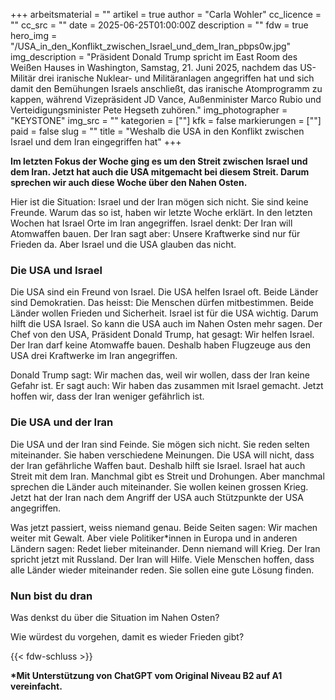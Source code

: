 +++
arbeitsmaterial = ""
artikel = true
author = "Carla Wohler"
cc_licence = ""
cc_src = ""
date = 2025-06-25T01:00:00Z
description = ""
fdw = true
hero_img = "/USA_in_den_Konflikt_zwischen_Israel_und_dem_Iran_pbps0w.jpg"
img_description = "Präsident Donald Trump spricht im East Room des Weißen Hauses in Washington, Samstag, 21. Juni 2025, nachdem das US-Militär drei iranische Nuklear- und Militäranlagen angegriffen hat und sich damit den Bemühungen Israels anschließt, das iranische Atomprogramm zu kappen, während Vizepräsident JD Vance, Außenminister Marco Rubio und Verteidigungsminister Pete Hegseth zuhören."
img_photographer = "KEYSTONE"
img_src = ""
kategorien = [""]
kfk = false
markierungen = [""]
paid = false
slug = ""
title = "Weshalb die USA in den Konflikt zwischen Israel und dem Iran eingegriffen hat"
+++

**Im letzten Fokus der Woche ging es um den Streit zwischen Israel und dem Iran. Jetzt hat auch die USA mitgemacht bei diesem Streit. Darum sprechen wir auch diese Woche über den Nahen Osten.**

Hier ist die Situation: Israel und der Iran mögen sich nicht. Sie sind keine Freunde. Warum das so ist, haben wir letzte Woche erklärt. In den letzten Wochen hat Israel Orte im Iran angegriffen. Israel denkt: Der Iran will Atomwaffen bauen. Der Iran sagt aber: Unsere Kraftwerke sind nur für Frieden da. Aber Israel und die USA glauben das nicht.

### Die USA und Israel

Die USA sind ein Freund von Israel. Die USA helfen Israel oft. Beide Länder sind Demokratien. Das heisst: Die Menschen dürfen mitbestimmen. Beide Länder wollen Frieden und Sicherheit. Israel ist für die USA wichtig. Darum hilft die USA Israel. So kann die USA auch im Nahen Osten mehr sagen. Der Chef von den USA, Präsident Donald Trump, hat gesagt: Wir helfen Israel. Der Iran darf keine Atomwaffe bauen. Deshalb haben Flugzeuge aus den USA drei Kraftwerke im Iran angegriffen.

Donald Trump sagt: Wir machen das, weil wir wollen, dass der Iran keine Gefahr ist. Er sagt auch: Wir haben das zusammen mit Israel gemacht. Jetzt hoffen wir, dass der Iran weniger gefährlich ist.

### Die USA und der Iran

Die USA und der Iran sind Feinde. Sie mögen sich nicht. Sie reden selten miteinander. Sie haben verschiedene Meinungen. Die USA will nicht, dass der Iran gefährliche Waffen baut. Deshalb hilft sie Israel. Israel hat auch Streit mit dem Iran. Manchmal gibt es Streit und Drohungen. Aber manchmal sprechen die Länder auch miteinander. Sie wollen keinen grossen Krieg. Jetzt hat der Iran nach dem Angriff der USA auch Stützpunkte der USA angegriffen.

Was jetzt passiert, weiss niemand genau. Beide Seiten sagen: Wir machen weiter mit Gewalt. Aber viele Politiker*innen in Europa und in anderen Ländern sagen: Redet lieber miteinander. Denn niemand will Krieg. Der Iran spricht jetzt mit Russland. Der Iran will Hilfe. Viele Menschen hoffen, dass alle Länder wieder miteinander reden. Sie sollen eine gute Lösung finden.

### Nun bist du dran

Was denkst du über die Situation im Nahen Osten? 

Wie würdest du vorgehen, damit es wieder Frieden gibt?

{{< fdw-schluss >}}

**\*Mit Unterstützung von ChatGPT vom Original Niveau B2 auf A1 vereinfacht.**